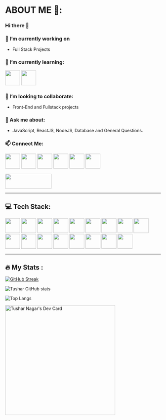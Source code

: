 # ABOUT ME 👋:

### Hi there 👋

### 🔭 I’m currently working on
- Full Stack Projects

### 🌱 I’m currently learning:
<img src="https://github.com/dheereshagrwal/colored-icons/blob/master/public/icons/nextjs/nextjs-light.svg" height="48" width="48">   <img src="https://github.com/DevFreAkeD/colored-icons/blob/master/public/icons/aws/aws.svg" height="48" width="48">
   
### 👯 I’m looking to collaborate:
- Front-End and Fullstack projects

### 💬 Ask me about:
- JavaScript, ReactJS, NodeJS, Database and General Questions.

### 📫 Connect Me:
<img src="https://github.com/dheereshagrwal/colored-icons/blob/master/public/icons/x/x-light.svg" height="48" width="48"> <img src="https://github.com/dheereshagrwal/colored-icons/blob/master/public/icons/linkedin/linkedin.svg" height="48" width="48"> <img src="https://github.com/dheereshagrwal/colored-icons/blob/master/public/icons/discord/discord.svg" height="48" width="48"> <img src="https://github.com/dheereshagrwal/colored-icons/blob/master/public/icons/leetcode/leetcode-light.png" height="48" width="48"> <img src="https://github.com/dheereshagrwal/colored-icons/blob/master/public/icons/snapchat/snapchat.svg" height="48" width="48"> <img src="https://github.com/DevFreAkeD/colored-icons/blob/master/public/icons/instagram/instagram.svg" height="48" width="48">

<img src="https://github.com/DevFreAkeD/DevFreAkeD/assets/32740788/5f1d7e3d-8a06-4df9-a088-e02daca87aaf" height="48" width="150">


<!-- 📫 How to reach me: ...
- 😄 Pronouns: ...
- ⚡ Fun fact: ...
-->
---

## 💻 Tech Stack:
<img src="https://github.com/dheereshagrwal/colored-icons/blob/master/public/icons/c/c.svg" height="48" width="48"> <img src="https://github.com/dheereshagrwal/colored-icons/blob/master/public/icons/cpp/cpp.svg" height="48" width="48"> <img src="https://github.com/DevFreAkeD/colored-icons/blob/master/public/icons/python/python.svg" height="48" width="48"> <img src="https://github.com/dheereshagrwal/colored-icons/blob/master/public/icons/html/html.svg" height="48" width="48"> <img src="https://github.com/dheereshagrwal/colored-icons/blob/master/public/icons/css/css.svg" height="48" width="48"> <img src="https://github.com/dheereshagrwal/colored-icons/blob/master/public/icons/js/js.svg" height="48" width="48"> <img src="https://github.com/dheereshagrwal/colored-icons/blob/master/public/icons/mysql/mysql.svg" height="48" width="48"> <img src="https://github.com/dheereshagrwal/colored-icons/blob/master/public/icons/mongodb/mongodb.svg" height="48" width="48"> <img src="https://github.com/dheereshagrwal/colored-icons/blob/master/public/icons/npm/npm.svg" height="48" width="48"> <img src="https://github.com/dheereshagrwal/colored-icons/blob/master/public/icons/nodejs/nodejs.svg" height="48" width="48"> <img src="https://github.com/DevFreAkeD/colored-icons/blob/master/public/icons/expressjs/expressjs.svg" height="48" width="48"> <img src="https://github.com/dheereshagrwal/colored-icons/blob/master/public/icons/reactjs/reactjs.svg" height="48" width="48"> <img src="https://github.com/DevFreAkeD/colored-icons/blob/master/public/icons/vuejs/vuejs.svg" height="48" width="48"> <img src="https://github.com/dheereshagrwal/colored-icons/blob/master/public/icons/bootstrap/bootstrap.svg" height="48" width="48"> <img src="https://github.com/dheereshagrwal/colored-icons/blob/master/public/icons/tailwind/tailwind.svg" height="48" width="48"> <img src="https://github.com/dheereshagrwal/colored-icons/blob/master/public/icons/vercel/vercel-light.svg" height="48" width="48"> <img src="https://github.com/DevFreAkeD/colored-icons/blob/master/public/icons/netlify/netlify.svg" height="48" width="48"> 


---

## :fire: My Stats :
[![GitHub Streak](https://streak-stats.demolab.com?user=DevFreAkeD&theme=github-dark)](https://git.io/streak-stats)

![Tushar GitHub stats](https://github-readme-stats.vercel.app/api?username=DevFreAkeD&show_icons=true&theme=dark)

![Top Langs](https://github-readme-stats.vercel.app/api/top-langs/?username=DevFreAkeD&layout=compact&theme=dark)

<a href="https://app.daily.dev/freaked"><img src="https://api.daily.dev/devcards/v2/D6SPjTkUrRXT4T7Avt1Db.png?type=default&r=aca" width="356" alt="Tushar Nagar's Dev Card"/></a>
